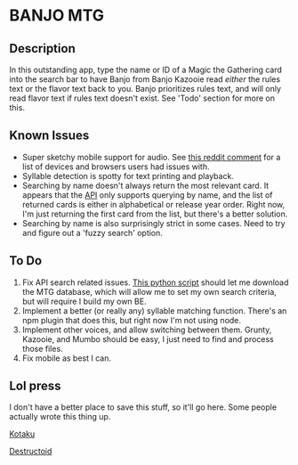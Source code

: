 # BANJO MTG

## Description
In this outstanding app, type the name or ID of a Magic the Gathering card into the search bar to have Banjo from Banjo Kazooie read _either_ the rules text or the flavor text back to you. Banjo prioritizes rules text, and will only read flavor text if rules text doesn't exist. See 'Todo' section for more on this.

## Known Issues
* Super sketchy mobile support for audio. See [this reddit comment](https://www.reddit.com/r/magicTCG/comments/anenl1/i_made_a_website_where_banjo_from_banjo_kazooie/efssyzc_) for a list of devices and browsers users had issues with.
* Syllable detection is spotty for text printing and playback.
* Searching by name doesn't always return the most relevant card. It appears that the [API](https://magicthegathering.io/) only supports querying by name, and the list of returned cards is either in alphabetical or release year order. Right now, I'm just returning the first card from the list, but there's a better solution.
* Searching by name is also surprisingly strict in some cases. Need to try and figure out a 'fuzzy search' option.

## To Do
1. Fix API search related issues. [This python script](https://github.com/TastyBanelingz/MTG-Database) should let me download the MTG database, which will allow me to set my own search criteria, but will require I build my own BE.
1. Implement a better (or really any) syllable matching function. There's an npm plugin that does this, but right now I'm not using node. 
1. Implement other voices, and allow switching between them. Grunty, Kazooie, and Mumbo should be easy, I just need to find and process those files.
1. Fix mobile as best I can.

## Lol press
I don't have a better place to save this stuff, so it'll go here. Some people actually wrote this thing up.

[Kotaku](https://kotaku.com/listen-to-banjo-read-magic-the-gathering-cards-1832444207)

[Destructoid](https://www.destructoid.com/someone-made-a-site-where-banjo-reads-magic-card-text-to-you-and-it-s-amazingly-wholesome-541957.phtml?utm_source=dlvr.it&utm_medium=twitter)
